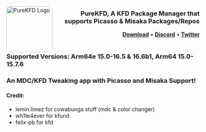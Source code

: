 <p align="left">
  <img align="left" height="120" src="https://github.com/Lrdsnow/PureKFD/blob/main/PureKFD/AppIcon.png?raw=true" alt="PureKFD Logo" style="float: left; border-radius: 10px;"/>
</p>
<h3 align="right">PureKFD, A KFD Package Manager that supports Picasso & Misaka Packages/Repos</h3> 

<p  align="right" >
  <strong><a  href="https://github.com/Lrdsnow/PureKFD/releases/latest">Download</a></strong>
  •
  <strong><a  href="https://discord.gg/Kh8aKRfD3K">Discord</a></strong>
  •
  <strong><a  href="https://twitter.com/Lrdsnow101">Twitter</a></strong>
</p>
<div class="clear"></div>


#

### Supported Versions: Arm64e 15.0-16.5 & 16.6b1, Arm64 15.0-15.7.6

### An MDC/KFD Tweaking app with Picasso and Misaka Support!

#### Credit:
- lemin.limez for cowabunga stuff (mdc & color changer)
- wh1te4ever for kfund
- felix-pb for kfd
